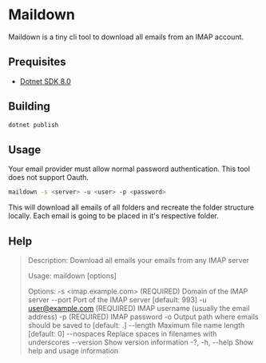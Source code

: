 # Maildown
Maildown is a tiny cli tool to download all emails from an IMAP account.

## Prequisites
- [Dotnet SDK 8.0](https://dotnet.microsoft.com/en-us/download/dotnet/8.0)

## Building
```sh
dotnet publish
```

## Usage
Your email provider must allow normal password authentication. This tool does not support Oauth.

```sh
maildown -s <server> -u <user> -p <password>
```
This will download all emails of all folders and recreate the folder structure locally. Each email is going to be placed in it's respective folder.

## Help
> Description:
>   Download all emails your emails from any IMAP server
> 
> Usage:
>   maildown [options]
> 
> Options:
>   -s <imap.example.com> (REQUIRED)  Domain of the IMAP server
>   --port <port>                     Port of the IMAP server [default: 993]
>   -u <user@example.com> (REQUIRED)  IMAP username (usually the email address)
>   -p <password> (REQUIRED)          IMAP password
>   -o <path>                         Output path where emails should be saved to [default: .]
>   --length <n>                      Maximum file name length [default: 0]
>   --nospaces                        Replace spaces in filenames with underscores
>   --version                         Show version information
>   -?, -h, --help                    Show help and usage information
